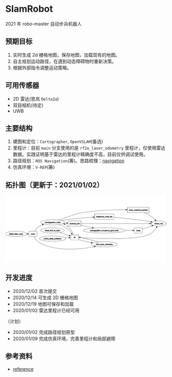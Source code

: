 # SlamRobot
2021 年 robo-master 自动步兵机器人

## 预期目标
1. 实时生成 2d 栅格地图，保存地图，加载现有的地图。
2. 自主规划运动路径，在遇到动态障碍物时重新决策。
3. 根据外部指令调整运动策略。

## 可用传感器
- 2D 雷达(思岚 `Delta2a`)
- 双目相机(待定)
- UWB

## 主要结构
1. 建图和定位：`Cartographer`, `OpenVSLAM`(备选)
2. 里程计：目前 `main` 分支使用的是 `rf2o_laser_odometry` 里程计，仅使用雷达数据。实践证明基于雷达的里程计精确度不高，目前仅供调试使用。
3. 路径规划：`ROS Navigation`(筹)。思路梳理：[navigation](./docs/navigation.md)
4. 仿真环境：`V-REP`(筹)

## 拓扑图（更新于：2021/01/02）
![拓扑图](images/2021-01-02T17:27:49.png)

## 开发进度
- 2020/12/02 首次提交
- 2020/12/14 可生成 2D 栅格地图
- 2020/12/19 地图可保存和加载
- 2020/01/02 雷达里程计已经可用

（计划）

- 2020/01/02 完成路径规划原型
- 2020/01/09 完成仿真环境，完善里程计和局部避障

## 参考资料
- [reference](./docs/reference.md)
